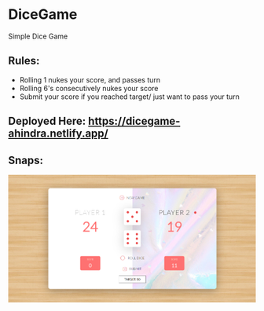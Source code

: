 # DiceGame
Simple Dice Game

## Rules:
- Rolling 1 nukes your score, and passes turn
- Rolling 6's consecutively nukes your score
- Submit your score if you reached target/ just want to pass your turn

## Deployed Here: https://dicegame-ahindra.netlify.app/

## Snaps:
![](https://github.com/AhindraD/DiceGame/blob/master/snaps.PNG?raw=true)
